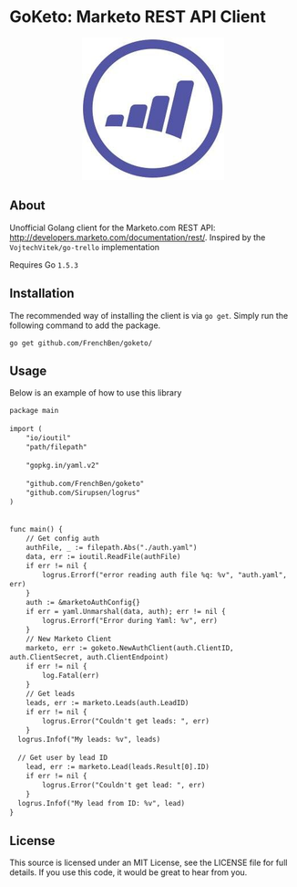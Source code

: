 GoKeto: Marketo REST API Client
===============================
<p align="center">
  <img src="https://raw.githubusercontent.com/FrenchBen/go-marketo/master/doc/Marketo-logo.jpg" alt="Marketo Logo"/>
</p>

About
----------------
Unofficial Golang client for the Marketo.com REST API: http://developers.marketo.com/documentation/rest/.
Inspired by the `VojtechVitek/go-trello` implementation

Requires Go `1.5.3`

Installation
----------------
The recommended way of installing the client is via `go get`. Simply run the following command to add the package.

    go get github.com/FrenchBen/goketo/

Usage
----------------
Below is an example of how to use this library

```
package main

import (
	"io/ioutil"
	"path/filepath"

	"gopkg.in/yaml.v2"

	"github.com/FrenchBen/goketo"
	"github.com/Sirupsen/logrus"
)


func main() {
	// Get config auth
	authFile, _ := filepath.Abs("./auth.yaml")
	data, err := ioutil.ReadFile(authFile)
	if err != nil {
		logrus.Errorf("error reading auth file %q: %v", "auth.yaml", err)
	}
	auth := &marketoAuthConfig{}
	if err = yaml.Unmarshal(data, auth); err != nil {
		logrus.Errorf("Error during Yaml: %v", err)
	}
	// New Marketo Client
	marketo, err := goketo.NewAuthClient(auth.ClientID, auth.ClientSecret, auth.ClientEndpoint)
	if err != nil {
		log.Fatal(err)
	}
	// Get leads
	leads, err := marketo.Leads(auth.LeadID)
	if err != nil {
		logrus.Error("Couldn't get leads: ", err)
	}
  logrus.Infof("My leads: %v", leads)

  // Get user by lead ID
	lead, err := marketo.Lead(leads.Result[0].ID)
	if err != nil {
		logrus.Error("Couldn't get lead: ", err)
	}
  logrus.Infof("My lead from ID: %v", lead)
}
```


License
----------------
This source is licensed under an MIT License, see the LICENSE file for full details. If you use this code, it would be great to hear from you.
